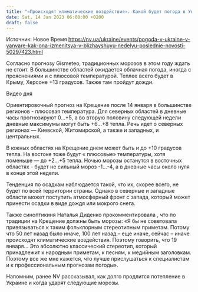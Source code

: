 ```yaml
---
title: "«Происходят климатические воздействия». Какой будет погода в Украине на Крещение — прогноз"
date: Sat, 14 Jan 2023 06:08:00 +0200
draft: false
---
```

Источник: Новое Время https://nv.ua/ukraine/events/pogoda-v-ukraine-v-yanvare-kak-ona-izmenitsya-v-blizhayshuyu-nedelyu-poslednie-novosti-50297423.html


Согласно прогнозу Gismeteo, традиционных морозов в этом году ждать не стоит. В большинстве областей ожидается облачная погода, иногда с прояснениями и с плюсовой температурой. Теплее всего будет в Крыму, Херсоне +13 градусов. Также там пройдут дожди.

 Видео дня   

Ориентировочный прогноз на Крещение после 14 января в большинстве регионов - плюсовая температура. Для северных областей в дневные часы прогнозируют 0…+5, а во вторую половину следующей недели дневные максимумы могут быть +6…+8 тепла. Речь идет о северных регионах — Киевской, Житомирской, а также и западных, и центральных.

 В южных областях на Крещение днем может быть и до +10 градусов тепла. На востоке тоже будут « плюсовые» температуры, хотя поменьше — до +2…+5 тепла. Ночью морозы останутся в восточных областях - будет не сильный мороз -1...-4, а в дневные часы около нуля в конце этой недели.

Тенденция по осадкам наблюдается такой, что их, скорее всего, не будет по всей территории страны. Однако в северные и западные области может поступить атмосферный фронт с запада, который может принести осадки в виде дождя или мокрого снега.

Также синоптикиня Наталья Диденко прокомментировала , что по традиции на Крещение должны быть морозы: «Я бы не советовала привязываться к таким фольклорным стереотипным приметам. Потому что 50 лет назад было иначе, 100 лет назад – еще иначе, сейчас – иначе происходят климатические воздействия. Поэтому говорить, что 19 января… Это абсолютно классический стереотип, который принадлежит к народным приметам, к песням, к медийным заголовкам. Поэтому все же мне кажется, что лучше прислушаться к специалистам и к профессиональным прогнозам погоды».

Напомним, ранее NV рассказывал, как долго продлится потепление в Украине и когда ударят следующие морозы.
